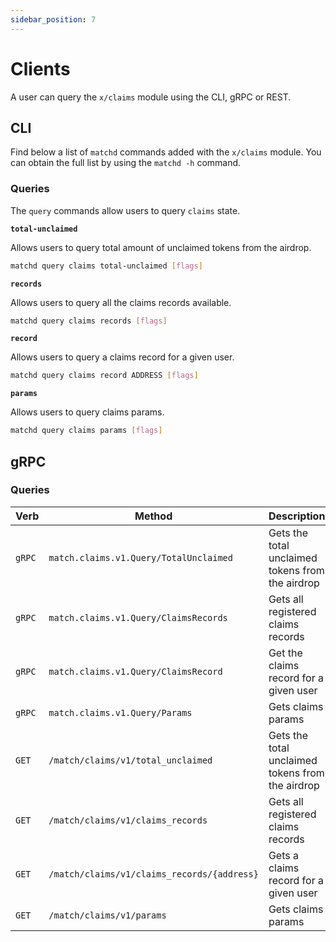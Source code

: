 ```yaml
---
sidebar_position: 7
---
```


# Clients

A user can query the `x/claims` module using the CLI, gRPC or REST.

## CLI

Find below a list of `matchd` commands added with the `x/claims` module.
You can obtain the full list by using the `matchd -h` command.

### Queries

The `query` commands allow users to query `claims` state.

**`total-unclaimed`**

Allows users to query total amount of unclaimed tokens from the airdrop.

```bash
matchd query claims total-unclaimed [flags]
```

**`records`**

Allows users to query all the claims records available.

```bash
matchd query claims records [flags]
```

**`record`**

Allows users to query a claims record for a given user.

```bash
matchd query claims record ADDRESS [flags]
```

**`params`**

Allows users to query claims params.

```bash
matchd query claims params [flags]
```

## gRPC

### Queries

| Verb   | Method                                     | Description                                      |
|--------|--------------------------------------------|--------------------------------------------------|
| `gRPC` | `match.claims.v1.Query/TotalUnclaimed`     | Gets the total unclaimed tokens from the airdrop |
| `gRPC` | `match.claims.v1.Query/ClaimsRecords`      | Gets all registered claims records               |
| `gRPC` | `match.claims.v1.Query/ClaimsRecord`       | Get the claims record for a given user            |
| `gRPC` | `match.claims.v1.Query/Params`             | Gets claims params                               |
| `GET`  | `/match/claims/v1/total_unclaimed`         | Gets the total unclaimed tokens from the airdrop |
| `GET`  | `/match/claims/v1/claims_records`          | Gets all registered claims records               |
| `GET`  | `/match/claims/v1/claims_records/{address}` | Gets a claims record for a given user            |
| `GET`  | `/match/claims/v1/params`                  | Gets claims params                               |
